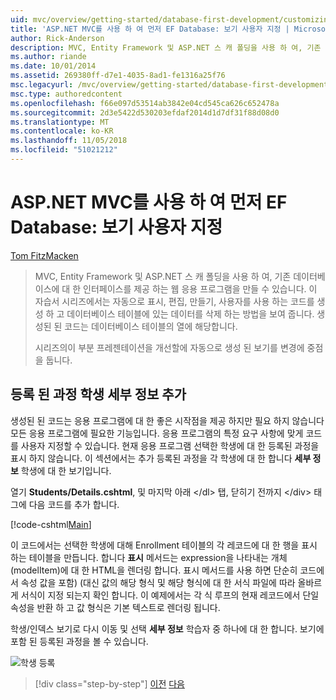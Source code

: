 ```yaml
---
uid: mvc/overview/getting-started/database-first-development/customizing-a-view
title: 'ASP.NET MVC를 사용 하 여 먼저 EF Database: 보기 사용자 지정 | Microsoft Docs'
author: Rick-Anderson
description: MVC, Entity Framework 및 ASP.NET 스 캐 폴딩을 사용 하 여, 기존 데이터베이스에 대 한 인터페이스를 제공 하는 웹 응용 프로그램을 만들 수 있습니다. 이 자습서 seri...
ms.author: riande
ms.date: 10/01/2014
ms.assetid: 269380ff-d7e1-4035-8ad1-fe1316a25f76
msc.legacyurl: /mvc/overview/getting-started/database-first-development/customizing-a-view
msc.type: authoredcontent
ms.openlocfilehash: f66e097d53514ab3842e04cd545ca626c652478a
ms.sourcegitcommit: 2d3e5422d530203efdaf2014d1d7df31f88d08d0
ms.translationtype: MT
ms.contentlocale: ko-KR
ms.lasthandoff: 11/05/2018
ms.locfileid: "51021212"
---
```

<a name="ef-database-first-with-aspnet-mvc-customizing-a-view"></a>ASP.NET MVC를 사용 하 여 먼저 EF Database: 보기 사용자 지정
====================
[Tom FitzMacken](https://github.com/tfitzmac)

> MVC, Entity Framework 및 ASP.NET 스 캐 폴딩을 사용 하 여, 기존 데이터베이스에 대 한 인터페이스를 제공 하는 웹 응용 프로그램을 만들 수 있습니다. 이 자습서 시리즈에서는 자동으로 표시, 편집, 만들기, 사용자를 사용 하는 코드를 생성 하 고 데이터베이스 테이블에 있는 데이터를 삭제 하는 방법을 보여 줍니다. 생성된 된 코드는 데이터베이스 테이블의 열에 해당합니다.
> 
> 시리즈의이 부분 프레젠테이션을 개선할에 자동으로 생성 된 보기를 변경에 중점을 둡니다.


## <a name="add-enrolled-courses-to-student-details"></a>등록 된 과정 학생 세부 정보 추가

생성된 된 코드는 응용 프로그램에 대 한 좋은 시작점을 제공 하지만 필요 하지 않습니다 모든 응용 프로그램에 필요한 기능입니다. 응용 프로그램의 특정 요구 사항에 맞게 코드를 사용자 지정할 수 있습니다. 현재 응용 프로그램 선택한 학생에 대 한 등록된 과정을 표시 하지 않습니다. 이 섹션에서는 추가 등록된 과정을 각 학생에 대 한 합니다 **세부 정보** 학생에 대 한 보기입니다.

열기 **Students/Details.cshtml**, 및 마지막 아래 &lt;/dl&gt; 탭, 닫히기 전까지 &lt;/div&gt; 태그에 다음 코드를 추가 합니다.

[!code-cshtml[Main](customizing-a-view/samples/sample1.cshtml)]

이 코드에서는 선택한 학생에 대해 Enrollment 테이블의 각 레코드에 대 한 행을 표시 하는 테이블을 만듭니다. 합니다 **표시** 메서드는 expression을 나타내는 개체 (modelItem)에 대 한 HTML을 렌더링 합니다. 표시 메서드를 사용 하면 단순히 코드에서 속성 값을 포함) (대신 값의 해당 형식 및 해당 형식에 대 한 서식 파일에 따라 올바르게 서식이 지정 되는지 확인 합니다. 이 예제에서는 각 식 루프의 현재 레코드에서 단일 속성을 반환 하 고 값 형식은 기본 텍스트로 렌더링 됩니다.

학생/인덱스 보기로 다시 이동 및 선택 **세부 정보** 학습자 중 하나에 대 한 합니다. 보기에 포함 된 등록된 과정을 볼 수 있습니다.

![학생 등록](customizing-a-view/_static/image1.png)

> [!div class="step-by-step"]
> [이전](changing-the-database.md)
> [다음](enhancing-data-validation.md)
